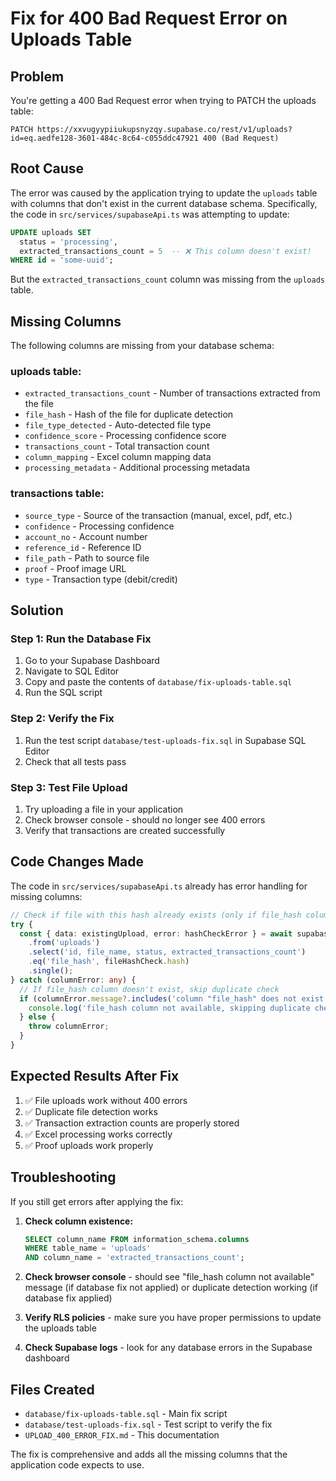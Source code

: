 # Fix for 400 Bad Request Error on Uploads Table

## Problem
You're getting a 400 Bad Request error when trying to PATCH the uploads table:
```
PATCH https://xxvugyypiiukupsnyzqy.supabase.co/rest/v1/uploads?id=eq.aedfe128-3601-484c-8c64-c055ddc47921 400 (Bad Request)
```

## Root Cause
The error was caused by the application trying to update the `uploads` table with columns that don't exist in the current database schema. Specifically, the code in `src/services/supabaseApi.ts` was attempting to update:

```sql
UPDATE uploads SET 
  status = 'processing',
  extracted_transactions_count = 5  -- ❌ This column doesn't exist!
WHERE id = 'some-uuid';
```

But the `extracted_transactions_count` column was missing from the `uploads` table.

## Missing Columns
The following columns are missing from your database schema:

### uploads table:
- `extracted_transactions_count` - Number of transactions extracted from the file
- `file_hash` - Hash of the file for duplicate detection
- `file_type_detected` - Auto-detected file type
- `confidence_score` - Processing confidence score
- `transactions_count` - Total transaction count
- `column_mapping` - Excel column mapping data
- `processing_metadata` - Additional processing metadata

### transactions table:
- `source_type` - Source of the transaction (manual, excel, pdf, etc.)
- `confidence` - Processing confidence
- `account_no` - Account number
- `reference_id` - Reference ID
- `file_path` - Path to source file
- `proof` - Proof image URL
- `type` - Transaction type (debit/credit)

## Solution

### Step 1: Run the Database Fix
1. Go to your Supabase Dashboard
2. Navigate to SQL Editor
3. Copy and paste the contents of `database/fix-uploads-table.sql`
4. Run the SQL script

### Step 2: Verify the Fix
1. Run the test script `database/test-uploads-fix.sql` in Supabase SQL Editor
2. Check that all tests pass

### Step 3: Test File Upload
1. Try uploading a file in your application
2. Check browser console - should no longer see 400 errors
3. Verify that transactions are created successfully

## Code Changes Made
The code in `src/services/supabaseApi.ts` already has error handling for missing columns:

```typescript
// Check if file with this hash already exists (only if file_hash column exists)
try {
  const { data: existingUpload, error: hashCheckError } = await supabase
    .from('uploads')
    .select('id, file_name, status, extracted_transactions_count')
    .eq('file_hash', fileHashCheck.hash)
    .single();
} catch (columnError: any) {
  // If file_hash column doesn't exist, skip duplicate check
  if (columnError.message?.includes('column "file_hash" does not exist')) {
    console.log('file_hash column not available, skipping duplicate check');
  } else {
    throw columnError;
  }
}
```

## Expected Results After Fix
1. ✅ File uploads work without 400 errors
2. ✅ Duplicate file detection works
3. ✅ Transaction extraction counts are properly stored
4. ✅ Excel processing works correctly
5. ✅ Proof uploads work properly

## Troubleshooting
If you still get errors after applying the fix:

1. **Check column existence:**
   ```sql
   SELECT column_name FROM information_schema.columns 
   WHERE table_name = 'uploads' 
   AND column_name = 'extracted_transactions_count';
   ```

2. **Check browser console** - should see "file_hash column not available" message (if database fix not applied) or duplicate detection working (if database fix applied)

3. **Verify RLS policies** - make sure you have proper permissions to update the uploads table

4. **Check Supabase logs** - look for any database errors in the Supabase dashboard

## Files Created
- `database/fix-uploads-table.sql` - Main fix script
- `database/test-uploads-fix.sql` - Test script to verify the fix
- `UPLOAD_400_ERROR_FIX.md` - This documentation

The fix is comprehensive and adds all the missing columns that the application code expects to use.
